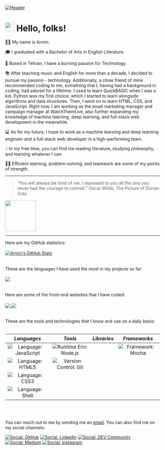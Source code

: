 [![Header](https://media-exp1.licdn.com/dms/image/C4D16AQHamhwDyS0WGA/profile-displaybackgroundimage-shrink_350_1400/0/1638820779728?e=1651708800&v=beta&t=lmu23CRHJ5XTRdiRnnViHGZr5Xa_AT1sS5fxTcT-cOg "Header")](https://watchthem.live/)

# <img src="https://raw.githubusercontent.com/MartinHeinz/MartinHeinz/master/wave.gif" width="30px"> Hello, folks!

👋🏽 My name is Armin.

🎓 I graduated with a Bachelor of Arts in English Literature.

🌃 Based in Tehran, I have a burning passion for Technology.

📚 After teaching music and English for more than a decade, I decided to pursue my passion - technology. Additionally, a close friend of mine recommended coding to me, something that I, having had a background in coding, had adored for a lifetime. I used to learn QuickBASIC when I was a kid.
Python was my first choice, which I started to learn alongside algorithms and data structures. Then, I went on to learn HTML, CSS, and JavaScript.
Right now, I am working as the email marketing manager and campaign manager at WatchThemLive, also further expanding my knowledge of machine learning, deep learning, and full-stack web development in the meanwhile.

💻 As for my future, I hope to work as a machine learning and deep learning engineer and a full-stack web developer in a high-performing team.

🎶 In my free time, you can find me reading literature, studying philosophy, and learning whatever I can.

💪🏽 Efficient learning, problem-solving, and teamwork are some of my points of strength.

---

> “You will always be fond of me. I represent to you all the sins you never had the courage to commit.”
> Oscar Wilde, The Picture of Dorian Gray
<img align="center" src="https://upload.wikimedia.org/wikipedia/commons/thumb/1/1c/Dorian_Gray.svg/1280px-Dorian_Gray.svg.png" width=100>

---
Here are my GitHub statistics:
<br><br>
<a href="https://github.com/4rminParvin">
  <img align="center" src="https://github-readme-stats.vercel.app/api?username=4rminParvin&theme=radical" alt="4rmin's GitHub Stats" />
</a>
<br><br><br>
These are the languages I have used the most in my projects so far:
<br><br>
<a href="https://github.com/4rminParvin">
  <img align="center" src="https://github-readme-stats.vercel.app/api/top-langs/?username=4rminParvin&theme=radical" />
</a>
<br><br><br>
Here are some of the front-end websites that I have coded:
<br><br>
<a href="https://github.com/4rminParvin/negar-behrouzi">
    <img align="center" src="https://github-readme-stats.vercel.app/api/pin/?username=4rminParvin&theme=radical&repo=negar-behrouzi" />
</a>
<a href="https://github.com/4rminParvin/shayan-habibi">
    <img align="center" src="https://github-readme-stats.vercel.app/api/pin/?username=4rminParvin&theme=radical&repo=shayan-habibi" />
</a>
<br><br><br>
These are the tools and technologies that I know and use on a daily basis:
<br><br>

| ***Languages*** | ***Tools*** | ***Libraries*** | ***Frameworks*** |
:---------------: | :---------: | :-------------: | :--------------: |
| ![Language: JavaScript](https://img.shields.io/badge/JavaScript-informational?style&logo=JavaScript&logoColor=white&color=red) | ![Runtime Env: Node.js](https://img.shields.io/badge/Node.js-informational?style&logo=node.js&logoColor=white&color=purple) | | ![Framework: Mocha](https://img.shields.io/badge/Mocha-informational?style&logo=Mocha&logoColor=white&color=brown) | |![Language: Python](https://img.shields.io/badge/Python-informational?style&logo=Python&logoColor=white&color=red) | ![OS: Linux](https://img.shields.io/badge/Linux-informational?style&logo=linux&logoColor=white&color=purple) | | |
| ![Language: HTML5](https://img.shields.io/badge/HTML5-informational?style&logo=HTML5&logoColor=white&color=red) | ![Version Control: Git](https://img.shields.io/badge/Git-informational?style&logo=git&logoColor=white&color=purple) | | |
| ![Language: CSS3](https://img.shields.io/badge/CSS3-informational?style&logo=CSS3&logoColor=white&color=red) | | | |
| ![Language: Shell](https://img.shields.io/badge/Shell-informational?style&logo=gnu-bash&logoColor=white&color=red)
<br><br>

You can reach out to me by sending me an [email](mailto:armin.p4rvin@gmail.com).
You can also find me on my social channels:

[![Social: GitHub](https://img.shields.io/badge/Social-GitHub-informational?style&logo=GitHub&logoColor=white)](https://github.com/4rminparvin) [![Social: Linkedin](https://img.shields.io/badge/Social-LinkedIn-informational?style&logo=LinkedIn&logoColor=white)](https://linkedin.com/in/arminparvin) [![Social: DEV Community](https://img.shields.io/badge/Social-DEV%20Community-informational?style&logo=DEV.to&logoColor=white)](https://dev.to/4rminparvin) [![Social: Medium](https://img.shields.io/badge/Social-Medium-informational?style&logo=Medium&logoColor=white)](https://medium.com/@armin.p4rvin) [![Social: Instagram](https://img.shields.io/badge/Social-Instagram-informational?style&logo=Instagram&logoColor=white)](https://instagram.com/4rminp4rvin/)
